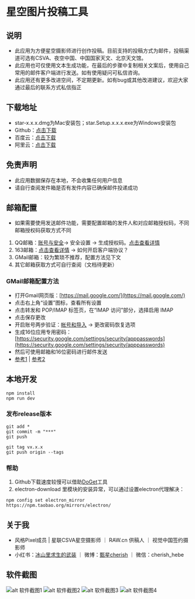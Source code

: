 # 星空图片投稿工具
## 说明
- 此应用为方便星空摄影师进行创作投稿。目前支持的投稿方式为邮件，投稿渠道可选有CSVA、夜空中国、中国国家天文、北京天文馆。
- 此应用也可仅使用文本生成功能，在最后的步骤中复制相关文案后，使用自己常用的邮件客户端进行发送。如有使用疑问可私信咨询。
- 此应用还有更多改进空间，不定期更新。如有bug或其他改进建议，欢迎大家通过最后的联系方式私信指正

## 下载地址
- star-x.x.x.dmg为Mac安装包；star.Setup.x.x.x.exe为Windows安装包
- Github：[点击下载](https://github.com/zmqcherish/star-submit/releases)
- 百度云：[点击下载](https://pan.baidu.com/s/1qr5c1Eu4nI8FcU8730bz8Q?pwd=star)
- 阿里云：[点击下载](https://www.aliyundrive.com/s/S7sKNxBC3mr)
## 免责声明
- 此应用数据保存在本地，不会收集任何用户信息
- 请自行查阅发件箱是否有发件内容已确保邮件投递成功

## 邮箱配置
- 如果需要使用发送邮件功能，需要配置邮箱的发件人和对应邮箱授权码，不同邮箱授权码获取方式不同
1. QQ邮箱：[账号与安全](https://wx.mail.qq.com/account)-> 安全设置 -> 生成授权码。[点击查看详情](https://wx.mail.qq.com/list/readtemplate?name=app_intro.html#/agreement/authorizationCode)
2. 163邮箱：[点击查看详情](https://help.mail.163.com/faq.do?m=list&categoryID=90) -> 如何开启客户端协议？
3. GMail邮箱：较为繁琐不推荐，配置方法见下文
4. 其它邮箱获取方式可自行查阅（文档待更新）
### GMail邮箱配置方法
- 打开Gmail网页版：[https://mail.google.com/](https://mail.google.com/)
- 点击右上角“设置”图标，查看所有设置
- 点击转发和 POP/IMAP 标签页，在“IMAP 访问”部分，选择启用 IMAP
- 点击保存更改
- 开启账号两步验证：[帐号和导入](https://mail.google.com/mail/u/0/#settings/accounts) -> 更改密码恢复选项
- 生成16位应用专用密码：[https://security.google.com/settings/security/apppasswords](https://security.google.com/settings/security/apppasswords)
- 然后可使用邮箱和16位密码进行邮件发送
- [参考1](https://support.google.com/mail/answer/75725?hl=zh-CN) | [参考2](https://blog.csdn.net/bichir/article/details/51506474)


## 本地开发
```
npm install
npm run dev
```

### 发布release版本
```
git add *
git commit -m "***"
git push

git tag vx.x.x
git push origin --tags
```

### 帮助
1. Github下载速度较慢可以借助[DoGet](https://doget.nocsdn.com/#/)工具
2. electron-download 里模块的安装异常，可以通过设置electron代理解决：
```
npm config set electron_mirror https://npm.taobao.org/mirrors/electron/
```

## 关于我
- 风格Pixel成员 | 星联CSVA星空摄影师 ｜ RAW.cn 供稿人 ｜ 视觉中国签约摄影师
- 小红书：[冰山里求生的武装](https://www.xiaohongshu.com/user/profile/5d20bde80000000010013003) ｜ 微博：[甄星cherish](https://weibo.com/zmqcherish) ｜ 微信：cherish_hebe

## 软件截图
![alt 软件截图1](https://s1.ax1x.com/2023/07/18/pCTYwU1.png)
![alt 软件截图2](https://s1.ax1x.com/2023/07/18/pCTY04x.png)
![alt 软件截图3](https://s1.ax1x.com/2023/07/18/pCTYDC6.png)
![alt 软件截图4](https://s1.ax1x.com/2023/07/18/pCTYsgO.png)